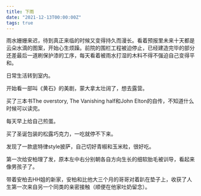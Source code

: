 ```yaml
---
title: 下雨
date: "2021-12-13T00:00:00Z"
tags: true
---
```


雨水姗姗来迟，待到真正来临的时候又变得持久而漫长。看着预报里未来十天都是云朵水滴的图案，开始心生烦躁。前院的围栏工程被迫停止，已经建造完毕的部分还差最后一道刷保护漆的工序，每天看着被雨水打湿的木料不得不强迫自己变得平和。

日常生活转到室内。

开始看一部叫《黄石》的美剧，蒙大拿太壮阔了，想去露营。

买了三本书The overstory, The Vanishing half和John Elton的自传，不知道什么时候可以读完。

每天早上给自己煎蛋。

买了圣诞包装的松露巧克力，一吃就停不下来。

发现了一款底特律style披萨，自己切好青椒和玉米粒，很好吃。

第一次给安柏理了发，原本左中右分别朝各自方向生长的细软胎毛被训导，看起来像男孩子了。

带着安柏去HH姐的新家，安柏和比他大三个月的哥哥对着趴在垫子上，收获了人生第一次来自另一个同类的亲密接触（顺便在他家吐奶留念）。

<!-- 不管做什么，她还是在那里，看着我，像心底的一幅画。划看和她这几个月的聊天记录。我猜，正常人做这种事情，应该是能够以第三者的视角去观察并收藏那些旧日的美好。我却始终做不到。想打扰她，哪怕没有回应。这样的欲望被小心隐藏起来，无处安放。脑海里的动作像老式电影的放映，缺乏自我保护，总是在张望。继续描着油彩，添了头发，涂抹了眼睛，还有鼻翼那一线光。 -->

<!-- ![paint-y-23-2]({{ site.photourl }}/photos/paint-y-23-2.jpg) -->